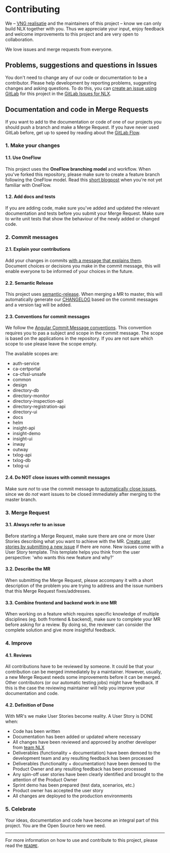 # Contributing

We – [VNG realisatie](https://www.vngrealisatie.nl/) and the maintainers of this project – know we can only build NLX together with you. Thus we appreciate your input, enjoy feedback and welcome improvements to this project and are very open to collaboration.

We love issues and merge requests from everyone.

## Problems, suggestions and questions in Issues

You don't need to change any of our code or documentation to be a contributor. Please help development by reporting problems, suggesting changes and asking questions. To do this, you can [create an issue using GitLab](https://docs.gitlab.com/ee/user/project/issues/create_new_issue.html) for this project in the [GitLab Issues for NLX](https://gitlab.com/commonground/nlx/issues).

## Documentation and code in Merge Requests

If you want to add to the documentation or code of one of our projects you should push a branch and make a Merge Request. If you have never used GitLab before, get up to speed by reading about the [GitLab Flow](https://about.gitlab.com/2014/09/29/gitlab-flow/).

### 1. Make your changes

#### 1.1. Use OneFlow
This project uses the **OneFlow branching model** and workflow. When you've forked this repository, please make sure to create a feature branch following the OneFlow model. Read this [short blogpost](http://endoflineblog.com/oneflow-a-git-branching-model-and-workflow) when you're not yet familiar with OneFlow.

#### 1.2. Add docs and tests
If you are adding code, make sure you've added and updated the relevant documentation and tests before you submit your Merge Request. Make sure to write unit tests that show the behaviour of the newly added or changed code.

### 2. Commit messages

#### 2.1. Explain your contributions
Add your changes in commits [with a message that explains them](https://robots.thoughtbot.com/5-useful-tips-for-a-better-commit-message). Document choices or decisions you make in the commit message, this will enable everyone to be informed of your choices in the future.

#### 2.2. Semantic Release
This project uses [semantic-release](https://semantic-release.gitbook.io/semantic-release/). When merging a MR to master, this will automatically generate our [CHANGELOG](./CHANGELOG.md) based on the commit messages and a version tag will be added.

#### 2.3. Conventions for commit messages
We follow the [Angular Commit Message conventions](https://github.com/angular/angular.js/blob/master/DEVELOPERS.md#-git-commit-guidelines). This convention requires you to pas a subject and scope in the commit message. The scope is based on the applications in the repository. If you are not sure which scope to use please leave the scope empty.

The available scopes are:

- auth-service
- ca-certportal
- ca-cfssl-unsafe
- common
- design
- directory-db
- directory-monitor
- directory-inspection-api
- directory-registration-api
- directory-ui
- docs
- helm
- insight-api
- insight-demo
- insight-ui
- inway
- outway
- txlog-api
- txlog-db
- txlog-ui

#### 2.4. Do NOT close issues with commit messages
Make sure _not_ to use the commit message to [automatically close issues](https://docs.gitlab.com/ee/user/project/issues/automatic_issue_closing.html), since we do _not_ want issues to be closed immediately after merging to the master branch.

### 3. Merge Request

#### 3.1. Always refer to an issue
Before starting a Merge Request, make sure there are one or more User Stories describing what you want to achieve with the MR. [Create user stories by submitting a new issue](https://gitlab.com/commonground/nlx/issues) if there are none. New issues come with a User Story template. This template helps you think from the user perspective: 'who wants this new feature and why?'

#### 3.2. Describe the MR

When submitting the Merge Request, please accompany it with a short description of the problem you are trying to address and the issue numbers that this Merge Request fixes/addresses.

#### 3.3. Combine frontend and backend work in one MR
When working on a feature which requires specific knowledge of multiple disciplines (eg. both frontend & backend), make sure to complete your MR before asking for a review.
By doing so, the reviewer can consider the complete solution and give more insightful feedback.

### 4. Improve

#### 4.1. Reviews
All contributions have to be reviewed by someone. It could be that your contribution can be merged immediately by a maintainer. However, usually, a new Merge Request needs some improvements before it can be merged. Other contributors (or our automatic testing jobs) might have feedback. If this is the case the reviewing maintainer will help you improve your documentation and code.

#### 4.2. Definition of Done

With MR's we make User Stories become reality. A User Story is DONE when:
- Code has been written
- Documentation has been added or updated where necessary
- All changes have been reviewed and approved by another developer from [team NLX](https://gitlab.com/commonground/nlx/-/project_members)
- Deliverables (functionality + documentation) have been demoed to the development team and any resulting feedback has been processed
- Deliverables (functionality + documentation) have been demoed to the Product Owner and any resulting feedback has been processed
- Any spin-off user stories have been clearly identified and brought to the attention of the Product Owner
- Sprint demo has been prepared (test data, scenarios, etc.)
- Product owner has accepted the user story
- All changes are deployed to the production environments


### 5. Celebrate

Your ideas, documentation and code have become an integral part of this project. You are the Open Source hero we need.

---

For more information on how to use and contribute to this project, please read the [`README`](README.md).
